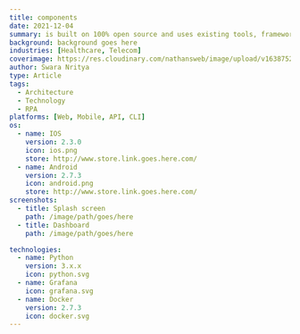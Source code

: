 ```yaml
---
title: components
date: 2021-12-04
summary: is built on 100% open source and uses existing tools, frameworks and libraries to orchestrate their RPA stack and services. The choice of each tools selelected after meticulous evaluation and multiple years of hands on experience in building enteprise systems in production.
background: background goes here
industries: [Healthcare, Telecom]
coverimage: https://res.cloudinary.com/nathansweb/image/upload/v1638752322/www.xyz.com/Architecture/-components_jny38m.svg
author: Swara Nritya
type: Article
tags:
  - Architecture
  - Technology
  - RPA
platforms: [Web, Mobile, API, CLI]
os:
  - name: IOS
    version: 2.3.0
    icon: ios.png
    store: http://www.store.link.goes.here.com/
  - name: Android
    version: 2.7.3
    icon: android.png
    store: http://www.store.link.goes.here.com/
screenshots:
  - title: Splash screen
    path: /image/path/goes/here
  - title: Dashboard
    path: /image/path/goes/here

technologies:
  - name: Python
    version: 3.x.x
    icon: python.svg
  - name: Grafana
    icon: grafana.svg
  - name: Docker
    version: 2.7.3
    icon: docker.svg
---
```

